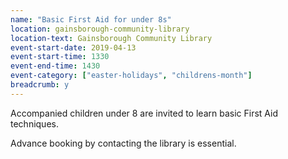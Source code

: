 ```yaml
---
name: "Basic First Aid for under 8s"
location: gainsborough-community-library
location-text: Gainsborough Community Library
event-start-date: 2019-04-13
event-start-time: 1330
event-end-time: 1430
event-category: ["easter-holidays", "childrens-month"]
breadcrumb: y
---
```


Accompanied children under 8 are invited to learn basic First Aid techniques.

Advance booking by contacting the library is essential.
